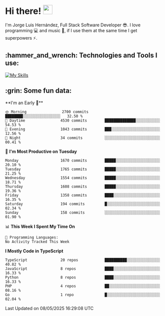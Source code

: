 <h1 align="left">
 <abc>
  <br>Hi there! <img src="https://user-images.githubusercontent.com/42378118/110234147-e3259600-7f4e-11eb-95be-0c4047144dea.gif" width="30"><br>
 </abc>
</h1>

I'm Jorge Luis Hernández, Full Stack Software Developer :sunglasses:. I love programming :computer: and music :musical_score:, if I use them at the same time I get superpowers :zap:. 


<h2 align="left">:hammer_and_wrench: Technologies and Tools I use:</h2>

[![My Skills](https://skillicons.dev/icons?i=js,ts,html,css,py,vue,react,next,nest,postgres,mysql)](https://skillicons.dev)

<h2 align="left">:grin: Some fun data:</h2>
<!--START_SECTION:waka-->
**I'm an Early 🐤** 

```text
🌞 Morning                2700 commits        ████████░░░░░░░░░░░░░░░░░   32.50 % 
🌆 Daytime                4530 commits        ██████████████░░░░░░░░░░░   54.53 % 
🌃 Evening                1043 commits        ███░░░░░░░░░░░░░░░░░░░░░░   12.56 % 
🌙 Night                  34 commits          ░░░░░░░░░░░░░░░░░░░░░░░░░   00.41 % 
```
📅 **I'm Most Productive on Tuesday** 

```text
Monday                   1670 commits        █████░░░░░░░░░░░░░░░░░░░░   20.10 % 
Tuesday                  1765 commits        █████░░░░░░░░░░░░░░░░░░░░   21.25 % 
Wednesday                1554 commits        █████░░░░░░░░░░░░░░░░░░░░   18.71 % 
Thursday                 1608 commits        █████░░░░░░░░░░░░░░░░░░░░   19.36 % 
Friday                   1358 commits        ████░░░░░░░░░░░░░░░░░░░░░   16.35 % 
Saturday                 194 commits         █░░░░░░░░░░░░░░░░░░░░░░░░   02.34 % 
Sunday                   158 commits         ░░░░░░░░░░░░░░░░░░░░░░░░░   01.90 % 
```


📊 **This Week I Spent My Time On** 

```text
💬 Programming Languages: 
No Activity Tracked This Week
```

**I Mostly Code in TypeScript** 

```text
TypeScript               20 repos            ██████████░░░░░░░░░░░░░░░   40.82 % 
JavaScript               8 repos             ████░░░░░░░░░░░░░░░░░░░░░   16.33 % 
Python                   8 repos             ████░░░░░░░░░░░░░░░░░░░░░   16.33 % 
PHP                      4 repos             ██░░░░░░░░░░░░░░░░░░░░░░░   08.16 % 
Go                       1 repo              █░░░░░░░░░░░░░░░░░░░░░░░░   02.04 % 
```




 Last Updated on 08/05/2025 16:29:08 UTC
<!--END_SECTION:waka-->
